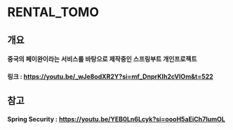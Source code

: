 # RENTAL_TOMO

## 개요
#### 중국의 페이완이라는 서비스를 바탕으로 제작중인 스프링부트 개인프로젝트
#### 링크 : https://youtu.be/_wJe8odXR2Y?si=mf_DnprKIh2cVlOm&t=522

## 참고
#### Spring Security : https://youtu.be/YEB0Ln6Lcyk?si=oooH5aEiCh7lumOL

